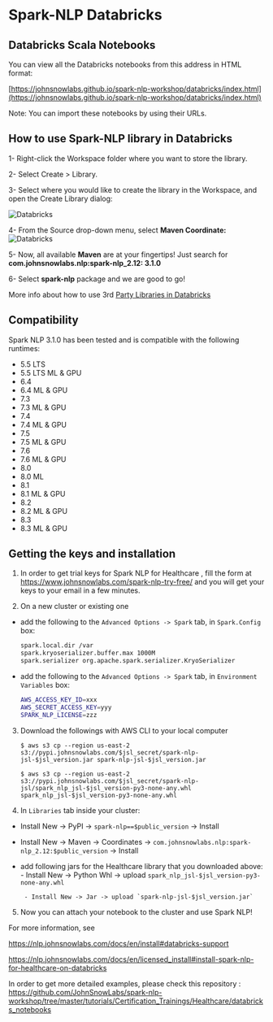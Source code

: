 # Spark-NLP Databricks

## Databricks Scala Notebooks

You can view all the Databricks notebooks from this address in HTML format:

[https://johnsnowlabs.github.io/spark-nlp-workshop/databricks/index.html](https://johnsnowlabs.github.io/spark-nlp-workshop/databricks/index.html)

Note: You can import these notebooks by using their URLs.

## How to use Spark-NLP library in Databricks

1- Right-click the Workspace folder where you want to store the library.

2- Select Create > Library.

3- Select where you would like to create the library in the Workspace, and open the Create Library dialog:

![Databricks](https://databricks.com/wp-content/uploads/2015/07/create-lib.png)

4- From the Source drop-down menu, select **Maven Coordinate:**
![Databricks](https://databricks.com/wp-content/uploads/2015/07/select-maven-1024x711.png)

5- Now, all available **Maven** are at your fingertips! Just search for **com.johnsnowlabs.nlp:spark-nlp_2.12: 3.1.0**

6- Select **spark-nlp** package and we are good to go!

More info about how to use 3rd [Party Libraries in Databricks](https://databricks.com/blog/2015/07/28/using-3rd-party-libraries-in-databricks-apache-spark-packages-and-maven-libraries.html)

## Compatibility

Spark NLP 3.1.0 has been tested and is compatible with the following runtimes:

- 5.5 LTS
- 5.5 LTS ML & GPU
- 6.4
- 6.4 ML & GPU
- 7.3
- 7.3 ML & GPU
- 7.4
- 7.4 ML & GPU
- 7.5
- 7.5 ML & GPU
- 7.6
- 7.6 ML & GPU
- 8.0
- 8.0 ML
- 8.1
- 8.1 ML & GPU
- 8.2
- 8.2 ML & GPU
- 8.3
- 8.3 ML & GPU

## Getting the keys and installation

1. In order to get trial keys for Spark NLP for Healthcare
, fill the form at https://www.johnsnowlabs.com/spark-nlp-try-free/ and you will get your keys to your email in a few minutes.

2. On a new cluster or existing one

  - add the following to the `Advanced Options -> Spark` tab, in `Spark.Config` box:

    ```bash
    spark.local.dir /var
    spark.kryoserializer.buffer.max 1000M
    spark.serializer org.apache.spark.serializer.KryoSerializer
    ```
  - add the following to the `Advanced Options -> Spark` tab, in `Environment Variables` box:

    ```bash
    AWS_ACCESS_KEY_ID=xxx
    AWS_SECRET_ACCESS_KEY=yyy
    SPARK_NLP_LICENSE=zzz
    ```

3. Download the followings with AWS CLI to your local computer

    `$ aws s3 cp --region us-east-2 s3://pypi.johnsnowlabs.com/$jsl_secret/spark-nlp-jsl-$jsl_version.jar spark-nlp-jsl-$jsl_version.jar`

    `$ aws s3 cp --region us-east-2 s3://pypi.johnsnowlabs.com/$jsl_secret/spark-nlp-jsl/spark_nlp_jsl-$jsl_version-py3-none-any.whl spark_nlp_jsl-$jsl_version-py3-none-any.whl` 

4. In `Libraries` tab inside your cluster:

 - Install New -> PyPI -> `spark-nlp==$public_version` -> Install
 - Install New -> Maven -> Coordinates -> `com.johnsnowlabs.nlp:spark-nlp_2.12:$public_version` -> Install

 - add following jars for the Healthcare library that you downloaded above:
        - Install New -> Python Whl -> upload `spark_nlp_jsl-$jsl_version-py3-none-any.whl`

        - Install New -> Jar -> upload `spark-nlp-jsl-$jsl_version.jar`

5. Now you can attach your notebook to the cluster and use Spark NLP!

For more information, see 

  https://nlp.johnsnowlabs.com/docs/en/install#databricks-support

  https://nlp.johnsnowlabs.com/docs/en/licensed_install#install-spark-nlp-for-healthcare-on-databricks
  

In order to get more detailed examples, please check this repository : https://github.com/JohnSnowLabs/spark-nlp-workshop/tree/master/tutorials/Certification_Trainings/Healthcare/databricks_notebooks
